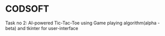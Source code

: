 # CODSOFT
Task no 2: AI-powered Tic-Tac-Toe using Game playing algorithm(alpha -beta) and tkinter for user-interface
